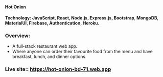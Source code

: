 #### Hot Onion

#### Technology: JavaScript, React, Node.js, Express.js, Bootstrap, MongoDB, MaterialUI, Firebase, Authentication, Heroku.


### Overview: 
- A full-stack restaurant web app.
- Where anyone can order their favourite food from the menu and have breakfast, lunch, and dinner options.


### Live site:: https://hot-onion-bd-71.web.app
